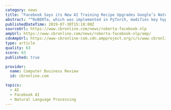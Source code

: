 ```yaml
---
category: news
title: "Facebook Says its New AI Training Recipe Upgrades Google’s Natural Language Processing System"
abstract: "“RoBERTa, which was implemented in PyTorch, modifies key hyperparameters in BERT, including removing BERT’s next-sentence pretraining objective, and training with much larger mini-batches and learning rates. This allows RoBERTa to improve on the ..."
publishedDateTime: 2019-07-30T15:18:00Z
sourceUrl: https://www.cbronline.com/news/roberta-facebook-nlp
ampUrl: https://www.cbronline.com/news/roberta-facebook-nlp/amp/
cdnAmpUrl: https://www-cbronline-com.cdn.ampproject.org/c/s/www.cbronline.com/news/roberta-facebook-nlp/amp/
type: article
quality: 63
score: 63
published: true

provider:
  name: Computer Business Review
  id: cbronline.com

topics:
  - AI
  - Facebook AI
  - Natural Language Processing
---
```

